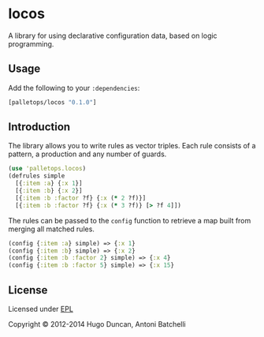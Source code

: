 # locos

A library for using declarative configuration data, based on logic programming.

## Usage

Add the following to your `:dependencies`:

```clj
[palletops/locos "0.1.0"]
```

## Introduction

The library allows you to write rules as vector triples. Each rule consists of a
pattern, a production and any number of guards.

```clj
(use 'palletops.locos)
(defrules simple
  [{:item :a} {:x 1}]
  [{:item :b} {:x 2}]
  [{:item :b :factor ?f} {:x (* 2 ?f)}]
  [{:item :b :factor ?f} {:x (* 3 ?f)} [> ?f 4]])
```

The rules can be passed to the `config` function to retrieve a map built from
merging all matched rules.

```clj
(config {:item :a} simple) => {:x 1}
(config {:item :b} simple) => {:x 2}
(config {:item :b :factor 2} simple) => {:x 4}
(config {:item :b :factor 5} simple) => {:x 15}
```

## License


Licensed under [EPL](http://www.eclipse.org/legal/epl-v10.html)

Copyright © 2012-2014 Hugo Duncan, Antoni Batchelli
